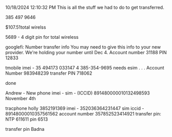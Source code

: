 10/18/2024 12:10:32 PM
This is all the stuff we had to do to get transferred.




385 497 9646


$107.51total wirelss


5689 - 4 digit pin for total wireless



googlefi:
Number transfer info
You may need to give this info to your new provider.
We're holding your number until Dec 4.
Account number
31188
PIN
12833



tmobile
imei - 35 494173 033147 4
385-354-9695
needs esim . . .
Account Number 
983948239
transfer PIN
718062


done


Andrew - 
New phone
imei - 
sim - (ICCID) 891480000010132498593
November 4th



tracphone holly
3852191369
imei - 352036364231447
sim iccid - 89148000010357561562
account number
357852523414921
transfer pin: NTP
611611
pin 6513









transfer pin
Badna